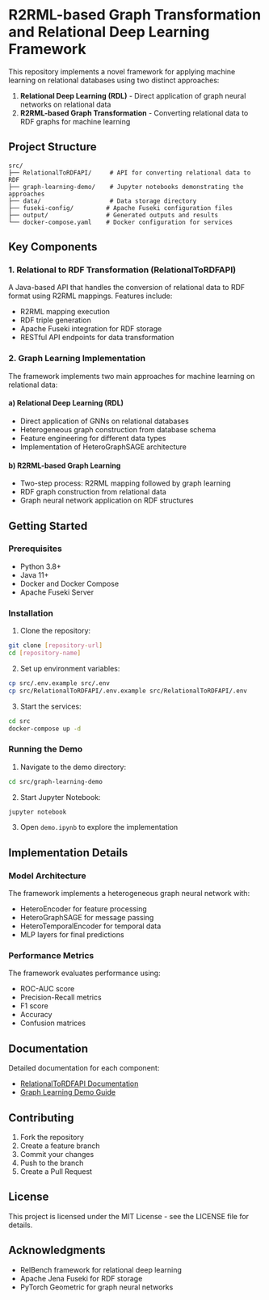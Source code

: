 # R2RML-based Graph Transformation and Relational Deep Learning Framework

This repository implements a novel framework for applying machine learning on relational databases using two distinct approaches:
1. **Relational Deep Learning (RDL)** - Direct application of graph neural networks on relational data
2. **R2RML-based Graph Transformation** - Converting relational data to RDF graphs for machine learning

## Project Structure

```
src/
├── RelationalToRDFAPI/     # API for converting relational data to RDF
├── graph-learning-demo/    # Jupyter notebooks demonstrating the approaches
├── data/                   # Data storage directory
├── fuseki-config/         # Apache Fuseki configuration files
├── output/                # Generated outputs and results
└── docker-compose.yaml    # Docker configuration for services
```

## Key Components

### 1. Relational to RDF Transformation (RelationalToRDFAPI)

A Java-based API that handles the conversion of relational data to RDF format using R2RML mappings. Features include:
- R2RML mapping execution
- RDF triple generation
- Apache Fuseki integration for RDF storage
- RESTful API endpoints for data transformation

### 2. Graph Learning Implementation

The framework implements two main approaches for machine learning on relational data:

#### a) Relational Deep Learning (RDL)
- Direct application of GNNs on relational databases
- Heterogeneous graph construction from database schema
- Feature engineering for different data types
- Implementation of HeteroGraphSAGE architecture

#### b) R2RML-based Graph Learning
- Two-step process: R2RML mapping followed by graph learning
- RDF graph construction from relational data
- Graph neural network application on RDF structures

## Getting Started

### Prerequisites
- Python 3.8+
- Java 11+
- Docker and Docker Compose
- Apache Fuseki Server

### Installation

1. Clone the repository:
```bash
git clone [repository-url]
cd [repository-name]
```

2. Set up environment variables:
```bash
cp src/.env.example src/.env
cp src/RelationalToRDFAPI/.env.example src/RelationalToRDFAPI/.env
```

3. Start the services:
```bash
cd src
docker-compose up -d
```

### Running the Demo

1. Navigate to the demo directory:
```bash
cd src/graph-learning-demo
```

2. Start Jupyter Notebook:
```bash
jupyter notebook
```

3. Open `demo.ipynb` to explore the implementation

## Implementation Details

### Model Architecture

The framework implements a heterogeneous graph neural network with:
- HeteroEncoder for feature processing
- HeteroGraphSAGE for message passing
- HeteroTemporalEncoder for temporal data
- MLP layers for final predictions

### Performance Metrics

The framework evaluates performance using:
- ROC-AUC score
- Precision-Recall metrics
- F1 score
- Accuracy
- Confusion matrices

## Documentation

Detailed documentation for each component:
- [RelationalToRDFAPI Documentation](src/RelationalToRDFAPI/README.md)
- [Graph Learning Demo Guide](src/graph-learning-demo/r2rml_aproach.ipynb)

## Contributing

1. Fork the repository
2. Create a feature branch
3. Commit your changes
4. Push to the branch
5. Create a Pull Request

## License

This project is licensed under the MIT License - see the LICENSE file for details.


## Acknowledgments

- RelBench framework for relational deep learning
- Apache Jena Fuseki for RDF storage
- PyTorch Geometric for graph neural networks 